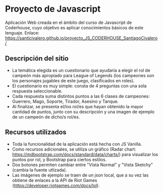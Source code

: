 # Proyecto de Javascript
Aplicación Web creada en el ámbito del curso de Javascript de Coderhouse, cuyo objetivo es aplicar conocimientos básicos de este lenguaje. Enlace: https://santicivalero.github.io/proyecto_JS_CODERHOUSE_SantiagoCivalero/

## Descripción del sitio
- La temática elegida es un cuestionario que ayudaría a elegir el rol de campeón más apropiado para League of Legends (los campeones son los personajes jugables de este juego, clasificados en roles).
- El cuestionario es muy simple: consta de 4 preguntas con una sola respuesta seleccionable.
- Cada respuesta suma distintos puntos a las 6 clases de campeones: Guerrero, Mago, Soporte, Tirador, Asesino y Tanque.
- Al finalizar, se presenta el/los rol/es que hayan obtenido la mayor cantidad de puntos, junto con su descripción y una imagen de ejemplo de un campeón de dicho/s rol/es.

## Recursos utilizados
- Toda la funcionalidad de la aplicación está hecha con JS Vanilla.
- Como recursos adicionales, se utiliza un gráfico (Radar chart: https://mdbootstrap.com/docs/standard/data/charts/) para visualizar los puntos por rol, y Bootstrap para ciertos estilos.
- Dos botones permiten cambiar entre "Vista Normal" y "Vista Sketchy" (cambia la fuente utlizada).
- Las imágenes de ejemplo se traen de un json local, que a su vez las obtiene de enlaces a la API de Riot Games (https://developer.riotgames.com/docs/lol).
